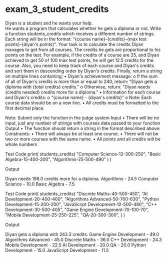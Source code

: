 # exam_3_student_credits
Diyan is a student and he wants your help.  
He wants a program that calculates whether he gets a diploma or not.
Write a function students_credits which receives a different number of strings. 
Each string will be in the format: "{course name}-{credits}-{max test points}-{diyan's points}".
Your task is to calculate the credits Diyan manages to get from all courses. The credits he gets are proportional to his points on the test. For example, if the credits of a course are 25, and Diyan achieved to get 50 of 100 max test points, he will get 12.5 credits for the course.
Also, you need to keep track of each course and Diyan's credits and sort them in descending order by Diyan's credits.
Finally, return a string on multiple lines containing:
•	Diyan's achievement message:
o	If the sum of all of Diyan's credits is more than or equal to 240, return: "Diyan gets a diploma with {total credits} credits."
o	Otherwise, return: "Diyan needs {credits needed} credits more for a diploma."
•	Information for each course and Diyan's credits:
o	"{course name} - {diyan's credits}"
o	Note: Each course data should be on a new line.
•	All credits must be formatted to the first decimal place.

Note: Submit only the function in the judge system
Input
•	There will be no input, just any number of strings with courses data passed to your function
Output
•	The function should return a string in the format described above:
Constraints:
•	There will always be at least one course.
•	There will not be two or more courses with the same name.
•	All points and all credits will be whole numbers


Test Code
print(
    students_credits(
        "Computer Science-12-300-250",
        "Basic Algebra-15-400-200",
        "Algorithms-25-500-490"
    )
)

Output

Diyan needs 198.0 credits more for a diploma.
Algorithms - 24.5
Computer Science - 10.0
Basic Algebra - 7.5

Test Code
print(
    students_credits(
        "Discrete Maths-40-500-450",
        "AI Development-20-400-400",
        "Algorithms Advanced-50-700-630",
        "Python Development-15-200-200",
        "JavaScript Development-12-500-480",
        "C++ Development-30-500-405",
        "Game Engine Development-70-100-70",
        "Mobile Development-25-250-225",
        "QA-20-300-300",
    )
)

Output

Diyan gets a diploma with 243.3 credits.
Game Engine Development - 49.0
Algorithms Advanced - 45.0
Discrete Maths - 36.0
C++ Development - 24.3
Mobile Development - 22.5
AI Development - 20.0
QA - 20.0
Python Development - 15.0
JavaScript Development - 11.5




